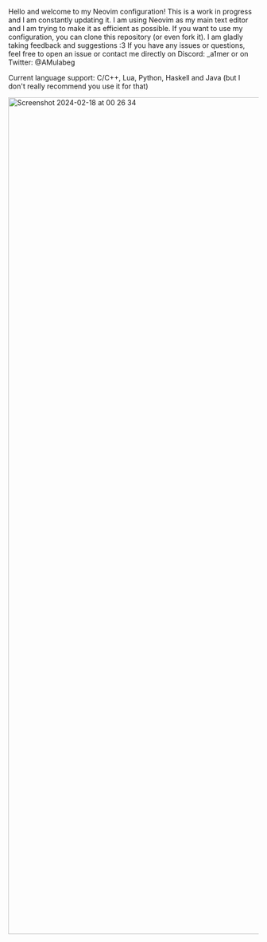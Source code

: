 Hello and welcome to my Neovim configuration! This is a work in progress and I am constantly updating it. I am using Neovim as my main text editor and I am trying to make it as efficient as possible.
If you want to use my configuration, you can clone this repository (or even fork it).
I am gladly taking feedback and suggestions :3
If you have any issues or questions, feel free to open an issue or contact me directly on Discord: \_a1mer or on Twitter: @AMulabeg

Current language support: C/C++, Lua, Python, Haskell and Java (but I don't really recommend you use it for that)

<img width="1680" alt="Screenshot 2024-02-18 at 00 26 34" src="https://github.com/AMulabeg/Neovim/assets/114394694/d2658fcf-da59-4917-b817-3b011225858e">
